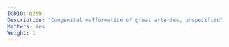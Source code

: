 ```yaml
---
ICD10: Q259
Description: "Congenital malformation of great arteries, unspecified"
Matters: Yes
Weight: 1
---
```


